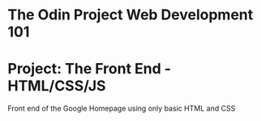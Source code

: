 

# The Odin Project Web Development 101
# Project: The Front End - HTML/CSS/JS
 
Front end of the Google Homepage using only basic HTML and CSS
